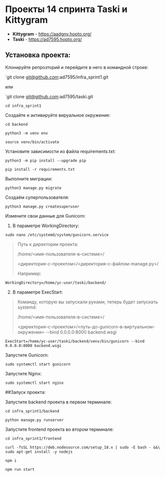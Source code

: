 # Проекты 14 спринта Taski и Kittygram

- **Kittygram** - https://aadgnv.hopto.org/
- **Taski** - https://ad7595.hopto.org/

## Установка проекта:

Клонируйте репрозторий и перейдите в него в командной строке:

`git clone git@github.com:ad7595/infra_sprint1.git

или

`git clone git@github.com:ad7595/taski.git

`cd infra_sprint1`

Создайте и активируйте вируальное окружение:

`cd backend`

`python3 -m venv env`

`source venv/bin/activate`


Установите зависимости из файла requirements.txt:

`python3 -m pip install --upgrade pip`

`pip install -r requirements.txt`


Выполните миграции:

`python3 manage.py migrate`

Создаём суперпользователя:

`python3 manage.py createsuperuser`

Измените свои данные для Gunicorn:

1. В параметре WorkingDirectory:

`sudo nano /etc/systemd/system/gunicorn.service`

> Путь к директории проекта:
> 
> /home/<имя-пользователя-в-системе>/
> 
> <директория-с-проектом>/<директория-с-файлом-manage.py>/
> 
> Например:

`WorkingDirectory=/home/yc-user/taski/backend/`

2. В параметре ExecStart:

> Команду, которую вы запускали руками, теперь будет запускать systemd:
>
> /home/<имя-пользователя-в-системе>/
> 
> <директория-с-проектом>/<путь-до-gunicorn-в-виртуальном-окружении> --bind 0.0.0.0:8000 backend.wsgi

`ExecStart=/home/yc-user/taski/backend/venv/bin/gunicorn --bind 0.0.0.0:8000 backend.wsgi`

Запустите Gunicorn:

`sudo systemctl start gunicorn`


Запустите Nginx:

`sudo systemctl start nginx`

##Запуск проекта:

Запустите backend проекта в первом терминале:

`cd infra_sprint1/backend`

`python manage.py runserver`


Запустите frontend проекта во втором терминале:

`cd infra_sprint1/frontend`

```
curl -fsSL https://deb.nodesource.com/setup_18.x | sudo -E bash - &&\
sudo apt-get install -y nodejs
```

`npm i`

`npm run start`
